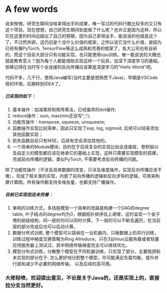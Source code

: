 # A few words
说来惭愧，研究生期间没啥拿得出手的成果，唯一写过的代码行数比较多的又只有这个项目。现在想想，自己研究生期间到底做了什么呢？也许正是因为这样，所以花在这里的时间远超出了自己的预期，因为自己拿得出手，能说说的也就是这个了。不过然并卵，这仍旧是个没什么价值的框架，之所以说它没什么价值，是因为已经有像PyTorch, TensorFlow等这么成熟和完善的框架了，各大公司也有自研的，而这个目前大部分只有功能实现，也只能使用cpu训练。唯一能说说的大概也就是教育意义？因为每个人都能借助实现这样一个玩具，加深下深度学习的基础。依稀记得在当时写个全连接的反向传播应该算是深度学习的"Hello World"吧。 

代码不多，几千行，使用Java编写(当时主要是想熟悉下Java)，早期是VSCode搭的环境，后期转到IDEA了。

##### 已实现的如下：
1. 基本操作：加减乘除和矩阵乘法，已经废弃的dot操作;
2. reduce操作：sum, max(min还没写^_^);
3. 功能性操作：transpose, squeeze, unsqueeze;
4. 函数操作实现比较简单，因此只实现了exp, log, sigmoid, 后续可以轻易添加其他函数实现；
5. 损失函数目前只有MSE，后续有空会添加其他的。
6. 一个简单的Module模块，目的在于后续复杂的实现比如全连接层，卷积层以及自定义的模型都应该在继承它的基础上实现，这样只需要实现模型的搭建，完成前向传播的逻辑，类似PyTorch, 不需要考虑反向传播的问题。


除了功能性操作（不涉及具体数据的改变，只涉及维度操作，实现反向传播应该不难），完成了相关类的实现，内嵌了前向传播的逻辑和反向求导的逻辑，可用来构建计算图。所有操作都支持多维张量，也都支持广播操作。

##### 目前已实现但还未完善：
1.  单核的训练方式，多线程模型一个简单的思路是构建一个DAG的degree table, 叶子结点的degree均为0，根据拓扑排序往上递增，这时呈现一个金子塔的层级结构，同一层的均可以同时计算，下一层的可以不断去遍历，在当前层的部分完成后也可以启动计算。
1.  数据分布式训练, 整个模型可以容纳在一台机器内，只做数据上的并行训练，训练过程中梯度交换策略为Ring Allreduce，只在3台linux云服务器或者轻量应用服务器上测试过，其中网络传输梯度完全可以继续优化。
2.  模型分布式训练，分散整个模型在不同机器训练，只实现了部分，主要瓶颈和未实现的部分在于: 怎么更好地分割整个模型，尽可能满足负载均衡，提升并行度和减少不必要的网络传输， 以及后续的高可用。

### 大佬轻喷，欢迎提出意见，不论是关于Java的，还是实现上的，直接拉分支当然更好。
